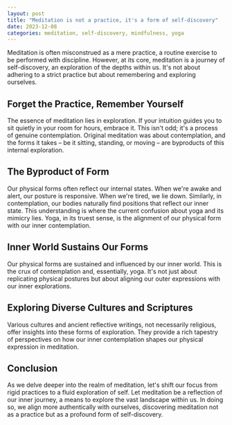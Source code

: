 ```yaml
---
layout: post
title: "Meditation is not a practice, it's a form of self-discovery"
date: 2023-12-08
categories: meditation, self-discovery, mindfulness, yoga
---
```


Meditation is often misconstrued as a mere practice, a routine exercise to be performed with discipline. However, at its core, meditation is a journey of self-discovery, an exploration of the depths within us. It's not about adhering to a strict practice but about remembering and exploring ourselves.

## Forget the Practice, Remember Yourself

The essence of meditation lies in exploration. If your intuition guides you to sit quietly in your room for hours, embrace it. This isn't odd; it's a process of genuine contemplation. Original meditation was about contemplation, and the forms it takes – be it sitting, standing, or moving – are byproducts of this internal exploration.

## The Byproduct of Form

Our physical forms often reflect our internal states. When we're awake and alert, our posture is responsive. When we're tired, we lie down. Similarly, in contemplation, our bodies naturally find positions that reflect our inner state. This understanding is where the current confusion about yoga and its mimicry lies. Yoga, in its truest sense, is the alignment of our physical form with our inner contemplation.

## Inner World Sustains Our Forms

Our physical forms are sustained and influenced by our inner world. This is the crux of contemplation and, essentially, yoga. It's not just about replicating physical postures but about aligning our outer expressions with our inner explorations.

## Exploring Diverse Cultures and Scriptures

Various cultures and ancient reflective writings, not necessarily religious, offer insights into these forms of exploration. They provide a rich tapestry of perspectives on how our inner contemplation shapes our physical expression in meditation.

## Conclusion

As we delve deeper into the realm of meditation, let's shift our focus from rigid practices to a fluid exploration of self. Let meditation be a reflection of our inner journey, a means to explore the vast landscape within us. In doing so, we align more authentically with ourselves, discovering meditation not as a practice but as a profound form of self-discovery.
